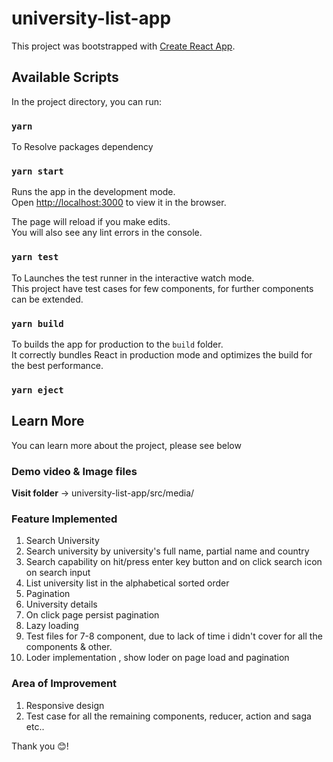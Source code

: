 # university-list-app

This project was bootstrapped with [Create React App](https://github.com/facebook/create-react-app).

## Available Scripts

In the project directory, you can run:

### `yarn`

To Resolve packages dependency

### `yarn start`

Runs the app in the development mode.\
Open [http://localhost:3000](http://localhost:3000) to view it in the browser.

The page will reload if you make edits.\
You will also see any lint errors in the console.

### `yarn test`

To Launches the test runner in the interactive watch mode.\
This project have test cases for few components, for further components can be extended. 

### `yarn build`

To builds the app for production to the `build` folder.\
It correctly bundles React in production mode and optimizes the build for the best performance.

### `yarn eject`

## Learn More
You can learn more about the project, please see below

### Demo video & Image files
**Visit folder**  -> university-list-app/src/media/

### Feature Implemented 
1. Search University 
2. Search university by university's full name, partial name and country
3. Search capability on hit/press enter key button and on click search icon on search input
4. List university list in the alphabetical sorted order
5. Pagination 
6. University details
7. On click page persist pagination
8. Lazy loading 
9. Test files for 7-8 component, due to lack of time i didn't cover for all the components & other.
10. Loder implementation , show loder on page load and pagination 


### Area of Improvement 
1. Responsive design
2. Test case for all the remaining components, reducer, action and saga etc..


Thank you 😊! 
